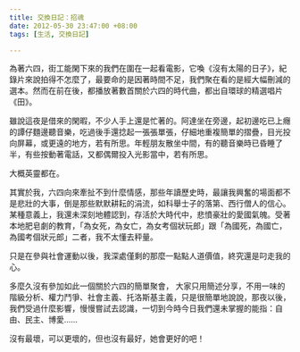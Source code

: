 ```yaml
---
title: 交換日記：招魂
date: 2012-05-30 23:47:00 +08:00
tags: [生活, 交換日記]

---
```


為著六四，街工能閑下來的我們在圍在一起看電影，它喚《沒有太陽的日子》，紀錄片來說拍得不怎麼了，最要命的是因著時間不足，我們聚在看的是經大幅刪減的選本。然而在前在後，都播放著數首關於六四的時代曲，都出自環球的精選唱片《田》。  
  
雖說這夜是借來的閑暇，不少人手上還是忙著的。阿達坐在旁邊，起初邊吃已上癮的譚仔麵邊聽音樂，吃過後手還捻起一張張單張，仔細地重複簡單的摺疊，目光投向屏幕，或更遠的地方，若有所思。年輕朋友散坐中間，有的聽音樂時已昏睡了半，有些按動著電話，又都偶爾投入光影當中，若有所思。  
  
大概英靈都在。  
  
其實於我，六四向來牽扯不到什麼情感，那些年讀歷史時，最讓我興奮的場面都不是悲壯的大事，倒是那些默默耕耘的涓流，如科舉士子的落第、西行僧人的信心。某種意義上，我還未深刻地體認到，存活於大時代中，悲憤豪壯的愛國氣魄。受著本地肥皂劇的教育，「為女死，為女亡，為女考個狀玩郎」跟「為國死，為國亡，為國考個狀元郎」二者，我不太懂去秤量。  
  
只是在參與社會運動以後，我深處僅剩的那麼一點點人道價值，終究還是叼走我的心。  
  
多麼久沒有參加如此一個關於六四的簡單聚會， 大家只用簡述分享，不用一味的階級分析、權力鬥爭、社會主義、托洛斯基主義，只是很簡單地說說，那夜以後，我們受過什麼影響，慢慢嘗試去認識，一切到今時今日我們還未掌握的能指：自由、民主、博愛……  
  
沒有最壞，可以更壞的，但也沒有最好，她會更好的吧！
